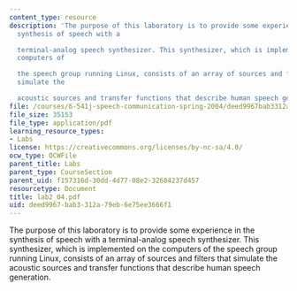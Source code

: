 ```yaml
---
content_type: resource
description: 'The purpose of this laboratory is to provide some experience in the
  synthesis of speech with a

  terminal-analog speech synthesizer. This synthesizer, which is implemented on the
  computers of

  the speech group running Linux, consists of an array of sources and filters that
  simulate the

  acoustic sources and transfer functions that describe human speech generation.'
file: /courses/6-541j-speech-communication-spring-2004/deed9967bab3312a79eb6e75ee3666f1_lab2_04.pdf
file_size: 35153
file_type: application/pdf
learning_resource_types:
- Labs
license: https://creativecommons.org/licenses/by-nc-sa/4.0/
ocw_type: OCWFile
parent_title: Labs
parent_type: CourseSection
parent_uid: f157316d-30dd-4d77-08e2-32684237d457
resourcetype: Document
title: lab2_04.pdf
uid: deed9967-bab3-312a-79eb-6e75ee3666f1
---
```

The purpose of this laboratory is to provide some experience in the synthesis of speech with a
terminal-analog speech synthesizer. This synthesizer, which is implemented on the computers of
the speech group running Linux, consists of an array of sources and filters that simulate the
acoustic sources and transfer functions that describe human speech generation.